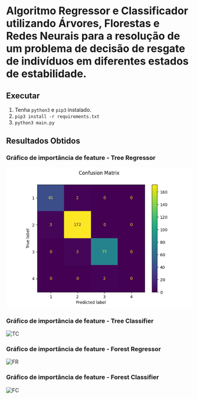 # Algoritmo Regressor e Classificador utilizando Árvores, Florestas e Redes Neurais para a resolução de um problema de decisão de resgate de indivíduos em diferentes estados de estabilidade.

## Executar
1. Tenha `python3` e `pip3` instalado.
2. `pip3 install -r requirements.txt`
3. `python3 main.py`

## Resultados Obtidos

### Gráfico de importância de feature - Tree Regressor
![TR](images/confusion_matrix_neuralClassifier.png)

### Gráfico de importância de feature - Tree Classifier
![TC](https://user-images.githubusercontent.com/48537653/235282768-a9399c2e-4e45-4c1e-9f82-a316f2a8edee.png)

### Gráfico de importância de feature - Forest Regressor
![FR](https://user-images.githubusercontent.com/48537653/235282772-7c32e8e9-ca93-411e-af86-bf9ddd6984ae.png)

### Gráfico de importância de feature - Forest Classifier
![FC](https://user-images.githubusercontent.com/48537653/235282775-d8c0af7c-330b-4eed-80c6-b8925fdf362b.png)
